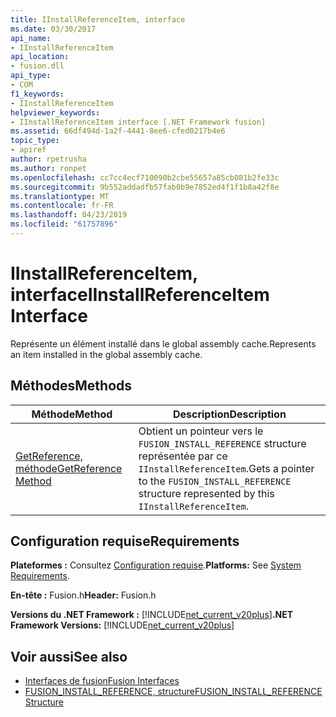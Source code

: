 ```yaml
---
title: IInstallReferenceItem, interface
ms.date: 03/30/2017
api_name:
- IInstallReferenceItem
api_location:
- fusion.dll
api_type:
- COM
f1_keywords:
- IInstallReferenceItem
helpviewer_keywords:
- IInstallReferenceItem interface [.NET Framework fusion]
ms.assetid: 66df494d-1a2f-4441-8ee6-cfed0217b4e6
topic_type:
- apiref
author: rpetrusha
ms.author: ronpet
ms.openlocfilehash: cc7cc4ecf710090b2cbe55657a85cb081b2fe33c
ms.sourcegitcommit: 9b552addadfb57fab0b9e7852ed4f1f1b8a42f8e
ms.translationtype: MT
ms.contentlocale: fr-FR
ms.lasthandoff: 04/23/2019
ms.locfileid: "61757896"
---
```

# <a name="iinstallreferenceitem-interface"></a><span data-ttu-id="9cf72-102">IInstallReferenceItem, interface</span><span class="sxs-lookup"><span data-stu-id="9cf72-102">IInstallReferenceItem Interface</span></span>
<span data-ttu-id="9cf72-103">Représente un élément installé dans le global assembly cache.</span><span class="sxs-lookup"><span data-stu-id="9cf72-103">Represents an item installed in the global assembly cache.</span></span>  
  
## <a name="methods"></a><span data-ttu-id="9cf72-104">Méthodes</span><span class="sxs-lookup"><span data-stu-id="9cf72-104">Methods</span></span>  
  
|<span data-ttu-id="9cf72-105">Méthode</span><span class="sxs-lookup"><span data-stu-id="9cf72-105">Method</span></span>|<span data-ttu-id="9cf72-106">Description</span><span class="sxs-lookup"><span data-stu-id="9cf72-106">Description</span></span>|  
|------------|-----------------|  
|[<span data-ttu-id="9cf72-107">GetReference, méthode</span><span class="sxs-lookup"><span data-stu-id="9cf72-107">GetReference Method</span></span>](../../../../docs/framework/unmanaged-api/fusion/iinstallreferenceitem-getreference-method.md)|<span data-ttu-id="9cf72-108">Obtient un pointeur vers le `FUSION_INSTALL_REFERENCE` structure représentée par ce `IInstallReferenceItem`.</span><span class="sxs-lookup"><span data-stu-id="9cf72-108">Gets a pointer to the `FUSION_INSTALL_REFERENCE` structure represented by this `IInstallReferenceItem`.</span></span>|  
  
## <a name="requirements"></a><span data-ttu-id="9cf72-109">Configuration requise</span><span class="sxs-lookup"><span data-stu-id="9cf72-109">Requirements</span></span>  
 <span data-ttu-id="9cf72-110">**Plateformes :** Consultez [Configuration requise](../../../../docs/framework/get-started/system-requirements.md).</span><span class="sxs-lookup"><span data-stu-id="9cf72-110">**Platforms:** See [System Requirements](../../../../docs/framework/get-started/system-requirements.md).</span></span>  
  
 <span data-ttu-id="9cf72-111">**En-tête :** Fusion.h</span><span class="sxs-lookup"><span data-stu-id="9cf72-111">**Header:** Fusion.h</span></span>  
  
 <span data-ttu-id="9cf72-112">**Versions du .NET Framework :** [!INCLUDE[net_current_v20plus](../../../../includes/net-current-v20plus-md.md)]</span><span class="sxs-lookup"><span data-stu-id="9cf72-112">**.NET Framework Versions:** [!INCLUDE[net_current_v20plus](../../../../includes/net-current-v20plus-md.md)]</span></span>  
  
## <a name="see-also"></a><span data-ttu-id="9cf72-113">Voir aussi</span><span class="sxs-lookup"><span data-stu-id="9cf72-113">See also</span></span>

- [<span data-ttu-id="9cf72-114">Interfaces de fusion</span><span class="sxs-lookup"><span data-stu-id="9cf72-114">Fusion Interfaces</span></span>](../../../../docs/framework/unmanaged-api/fusion/fusion-interfaces.md)
- [<span data-ttu-id="9cf72-115">FUSION_INSTALL_REFERENCE, structure</span><span class="sxs-lookup"><span data-stu-id="9cf72-115">FUSION_INSTALL_REFERENCE Structure</span></span>](../../../../docs/framework/unmanaged-api/fusion/fusion-install-reference-structure.md)
